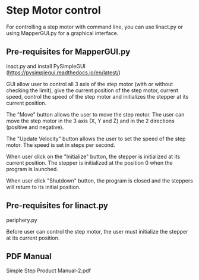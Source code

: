 Step Motor control
==================

For controlling a step motor with command line, you can use linact.py or using MapperGUI.py for a graphical interface.

Pre-requisites for MapperGUI.py
-------------------------------
inact.py and install PySimpleGUI (https://pysimplegui.readthedocs.io/en/latest/)

GUI allow user to control all 3 axis of the step motor (with or without checking the limit), give the current position of the step motor, current speed, control the speed of the step motor and initializes the stepper at its current position.

The "Move" button allows the user to move the step motor. The user can move the step motor in the 3 axis (X, Y and Z) and in the 2 directions (positive and negative).

The "Update Velocity" button allows the user to set the speed of the step motor. The speed is set in steps per second.

When user click on the "Initialize" button, the stepper is initialized at its current position. The stepper is initialized at the position 0 when the program is launched.

When user click "Shutdown" button, the program is closed and the steppers will return to its initial position.

Pre-requisites for linact.py
----------------------------
periphery.py

Before user can control the step motor, the user must initialize the stepper at its current position.

PDF Manual
----------
Simple Step Product Manual-2.pdf
